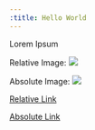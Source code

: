```yaml
---
:title: Hello World
---
```


Lorem Ipsum

Relative Image: <img src="/photo.jpg">

Absolute Image: <img src="http://examle.com/photo.jpg">

<a href="/link/">Relative Link</a>

<a href="http://example.com/link/">Absolute Link</a>
